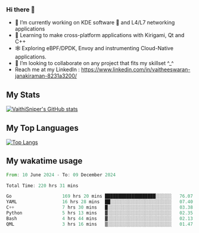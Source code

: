 ### Hi there 👋

- 🔭 I’m currently working on KDE software 💓 and L4/L7 networking applications 
- 📖 Learning to make cross-platform applications with Kirigami, Qt and C++
- 🕸️ Exploring eBPF/DPDK, Envoy and instrumenting Cloud-Native applications. 
- 👯 I’m looking to collaborate on any project that fits my skillset ^_^
- Reach me at my LinkedIn : https://www.linkedin.com/in/vaitheeswaran-janakiraman-8231a3200/

## My Stats
[![VaithiSniper's GitHub stats](https://github-readme-stats.vercel.app/api?username=VaithiSniper&hide=stars&theme=radical)](https://github.com/anuraghazra/github-readme-stats)

## My Top Languages

[![Top Langs](https://github-readme-stats.vercel.app/api/top-langs/?username=VaithiSniper&layout=compact)](https://github.com/anuraghazra/github-readme-stats)

## My wakatime usage

<!--START_SECTION:waka-->

```rust
From: 10 June 2024 - To: 09 December 2024

Total Time: 220 hrs 31 mins

Go                   169 hrs 20 mins ███████████████████░░░░░░   76.07 %
YAML                 16 hrs 28 mins  ██░░░░░░░░░░░░░░░░░░░░░░░   07.40 %
C++                  7 hrs 30 mins   █░░░░░░░░░░░░░░░░░░░░░░░░   03.38 %
Python               5 hrs 13 mins   ▓░░░░░░░░░░░░░░░░░░░░░░░░   02.35 %
Bash                 4 hrs 44 mins   ▓░░░░░░░░░░░░░░░░░░░░░░░░   02.13 %
QML                  3 hrs 16 mins   ▒░░░░░░░░░░░░░░░░░░░░░░░░   01.47 %
```

<!--END_SECTION:waka-->
